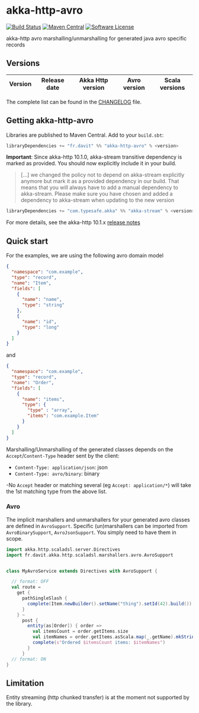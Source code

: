# akka-http-avro

[![Build Status](https://travis-ci.org/RustedBones/akka-http-avro.svg?branch=master&style=flat)](https://travis-ci.org/RustedBones/akka-http-avro)
[![Maven Central](https://maven-badges.herokuapp.com/maven-central/fr.davit/akka-http-avro_2.13/badge.svg)](https://maven-badges.herokuapp.com/maven-central/fr.davit/akka-http-avro_2.13)
[![Software License](https://img.shields.io/badge/license-Apache%202-brightgreen.svg?style=flat)](LICENSE)


akka-http avro  marshalling/unmarshalling for generated java avro specific records


## Versions

| Version | Release date | Akka Http version | Avro version | Scala versions                 |
| ------- | ------------ | ----------------- | ------------ | ------------------------------ |


The complete list can be found in the [CHANGELOG](CHANGELOG.md) file.

## Getting akka-http-avro

Libraries are published to Maven Central. Add to your `build.sbt`:

```scala
libraryDependencies += "fr.davit" %% "akka-http-avro" % <version>
```

**Important**: Since akka-http 10.1.0, akka-stream transitive dependency is marked as provided. You should now explicitly
include it in your build.

> [...] we changed the policy not to depend on akka-stream explicitly anymore but mark it as a provided dependency in our build. 
That means that you will always have to add a manual dependency to akka-stream. Please make sure you have chosen and 
added a dependency to akka-stream when updating to the new version

```scala
libraryDependencies += "com.typesafe.akka" %% "akka-stream" % <version> // Only Akka 2.5 supported
```

For more details, see the akka-http 10.1.x [release notes](https://doc.akka.io/docs/akka-http/current/release-notes/10.1.x.html)

## Quick start

For the examples, we are using the following avro domain model 

```json
{
  "namespace": "com.example",
  "type": "record",
  "name": "Item",
  "fields": [
    {
      "name": "name",
      "type": "string"
    },
    {
      "name": "id",
      "type": "long"
    }
  ]
}
```
and
```json
{
  "namespace": "com.example",
  "type": "record",
  "name": "Order",
  "fields": [
    {
      "name": "items",
      "type": {
        "type" : "array",
        "items": "com.example.Item"
      }
    }
  ]
}
```

Marshalling/Unmarshalling of the generated classes depends on the `Accept`/`Content-Type` header sent by the client:
- `Content-Type: application/json`: json
- `Content-Type: avro/binary`: binary

-No `Accept` header or matching several (eg `Accept: application/*`) will take the 1st matching type from the above list.

### Avro

The implicit marshallers and unmarshallers for your generated avro classes are defined in 
`AvroSupport`. Specific (un)marshallers can be imported from `AvroBinarySupport`, `AvroJsonSupport`. 
You simply need to have them in scope.

```scala
import akka.http.scaladsl.server.Directives
import fr.davit.akka.http.scaladsl.marshallers.avro.AvroSupport


class MyAvroService extends Directives with AvroSupport {

  // format: OFF
  val route =
    get {
      pathSingleSlash {
        complete(Item.newBuilder().setName("thing").setId(42).build())
      }
    } ~
      post {
        entity(as[Order]) { order =>
          val itemsCount = order.getItems.size
          val itemNames = order.getItems.asScala.map(_.getName).mkString(", ")
          complete(s"Ordered $itemsCount items: $itemNames")
        }
      }
  // format: ON
}
```

## Limitation

Entity streaming (http chunked transfer) is at the moment not supported by the library.


